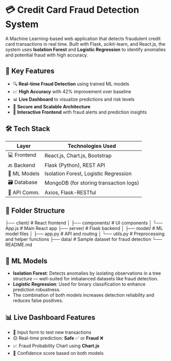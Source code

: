 # 💳 Credit Card Fraud Detection System

A Machine Learning-based web application that detects fraudulent credit card transactions in real time. Built with Flask, scikit-learn, and React.js, the system uses **Isolation Forest** and **Logistic Regression** to identify anomalies and potential fraud with high accuracy.



## 🚀 Key Features

- 🔍 **Real-time Fraud Detection** using trained ML models
- 📈 **High Accuracy** with 42% improvement over baseline
- 📊 **Live Dashboard** to visualize predictions and risk levels
- 🔐 **Secure and Scalable Architecture**
- 🎯 **Interactive Frontend** with fraud alerts and prediction insights



## 🛠️ Tech Stack

| Layer        | Technologies Used                          |
|--------------|--------------------------------------------|
| 💻 Frontend  | React.js, Chart.js, Bootstrap              |
| 🔙 Backend   | Flask (Python), REST API                   |
| 🧠 ML Models | Isolation Forest, Logistic Regression      |
| 🗃️ Database  | MongoDB (for storing transaction logs)     |
| 📡 API Comm. | Axios, Flask-RESTful                       |



## 📂 Folder Structure

├── client/ # React frontend
│ ├── components/ # UI components
│ └── App.js # Main React app
├── server/ # Flask backend
│ ├── model/ # ML model files
│ ├── app.py # API and routing
│ └── utils.py # Preprocessing and helper functions
├── data/ # Sample dataset for fraud detection
└── README.md


## 🧠 ML Models

- **Isolation Forest**: Detects anomalies by isolating observations in a tree structure — well-suited for imbalanced datasets like fraud detection.
- **Logistic Regression**: Used for binary classification to enhance prediction robustness.
- The combination of both models increases detection reliability and reduces false positives.



## 📊 Live Dashboard Features

- 🧾 Input form to test new transactions
- 🟡 Real-time prediction: **Safe** ✅ or **Fraud** ❌
- 📈 Fraud Probability Chart using **Chart.js**
- 🧠 Confidence score based on both models
